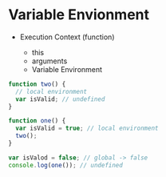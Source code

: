 # Variable Envionment

- Execution Context (function)

  - this
  - arguments
  - Variable Environment

```js
function two() {
  // local environment
  var isValid; // undefined
}

function one() {
  var isValid = true; // local environment
  two();
}

var isValod = false; // global -> false
console.log(one()); // undefined
```
